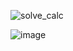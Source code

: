 ![solve_calc](https://github.com/user-attachments/assets/78d63f55-cf57-498d-a97f-5e5842cc079b)

![image](https://github.com/user-attachments/assets/aa2af553-4e6c-4b41-827e-6d165958b203)
